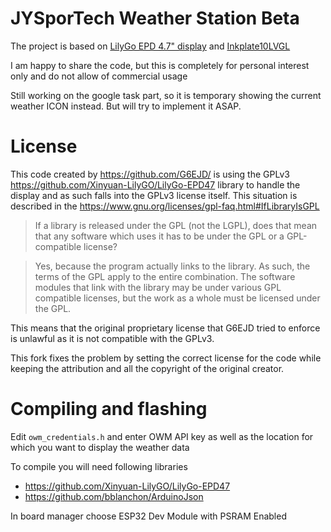 # JYSporTech Weather Station Beta

The project is based on [LilyGo EPD 4.7" display](https://bit.ly/3exI3Hb) and [Inkplate10LVGL](https://github.com/VolosR/Inkplate10LVGL/tree/main/Soldered10)

I am happy to share the code, but this is completely for personal interest only and do not allow of commercial usage

Still working on the google task part, so it is temporary showing the current weather ICON instead. But will try to implement it ASAP.

# License

This code created by https://github.com/G6EJD/ is using the GPLv3 https://github.com/Xinyuan-LilyGO/LilyGo-EPD47 library to handle the display and as such falls into the GPLv3 license itself. This situation is described in the https://www.gnu.org/licenses/gpl-faq.html#IfLibraryIsGPL

> If a library is released under the GPL (not the LGPL), does that mean that any software which uses it has to be under the GPL or a GPL-compatible license?

> Yes, because the program actually links to the library. As such, the terms of the GPL apply to the entire combination. The software modules that link with the library may be under various GPL compatible licenses, but the work as a whole must be licensed under the GPL.

This means that the original proprietary license that G6EJD tried to enforce is unlawful as it is not compatible with the GPLv3.

This fork fixes the problem by setting the correct license for the code while keeping the attribution and all the copyright of the original creator.

# Compiling and flashing

Edit `owm_credentials.h` and enter OWM API key as well as the location for which you want to display the weather data

To compile you will need following libraries

* https://github.com/Xinyuan-LilyGO/LilyGo-EPD47
* https://github.com/bblanchon/ArduinoJson

In board manager choose ESP32 Dev Module with PSRAM Enabled
